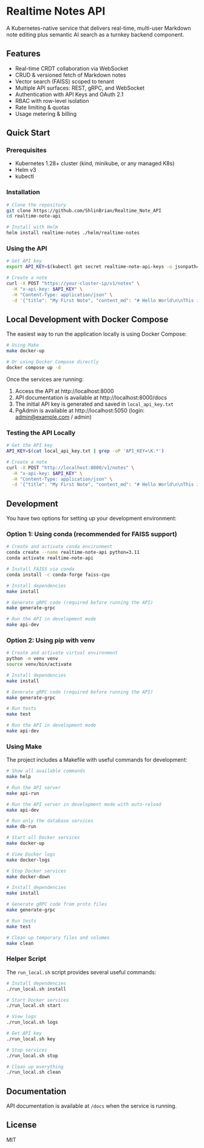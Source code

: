 # Realtime Notes API

A Kubernetes-native service that delivers real-time, multi-user Markdown note editing plus semantic AI search as a turnkey backend component.

## Features

- Real-time CRDT collaboration via WebSocket
- CRUD & versioned fetch of Markdown notes
- Vector search (FAISS) scoped to tenant
- Multiple API surfaces: REST, gRPC, and WebSocket
- Authentication with API Keys and OAuth 2.1
- RBAC with row-level isolation
- Rate limiting & quotas
- Usage metering & billing

## Quick Start

### Prerequisites

- Kubernetes 1.28+ cluster (kind, minikube, or any managed K8s)
- Helm v3
- kubectl

### Installation

```bash
# Clone the repository
git clone https://github.com/ShlinBrian/Realtime_Note_API
cd realtime-note-api

# Install with Helm
helm install realtime-notes ./helm/realtime-notes
```

### Using the API

```bash
# Get API key
export API_KEY=$(kubectl get secret realtime-note-api-keys -o jsonpath='{.data.admin-key}' | base64 -d)

# Create a note
curl -X POST "https://your-cluster-ip/v1/notes" \
  -H "x-api-key: $API_KEY" \
  -H "Content-Type: application/json" \
  -d '{"title": "My First Note", "content_md": "# Hello World\n\nThis is a test note."}'
```

## Local Development with Docker Compose

The easiest way to run the application locally is using Docker Compose:

```bash
# Using Make
make docker-up

# Or using Docker Compose directly
docker compose up -d
```

Once the services are running:

1. Access the API at http://localhost:8000
2. API documentation is available at http://localhost:8000/docs
3. The initial API key is generated and saved in `local_api_key.txt`
4. PgAdmin is available at http://localhost:5050 (login: admin@example.com / admin)

### Testing the API Locally

```bash
# Get the API key
API_KEY=$(cat local_api_key.txt | grep -oP 'API_KEY=\K.*')

# Create a note
curl -X POST "http://localhost:8000/v1/notes" \
  -H "x-api-key: $API_KEY" \
  -H "Content-Type: application/json" \
  -d '{"title": "My First Note", "content_md": "# Hello World\n\nThis is a test note."}'
```

## Development

You have two options for setting up your development environment:

### Option 1: Using conda (recommended for FAISS support)

```bash
# Create and activate conda environment
conda create --name realtime-note-api python=3.11
conda activate realtime-note-api

# Install FAISS via conda
conda install -c conda-forge faiss-cpu

# Install dependencies
make install

# Generate gRPC code (required before running the API)
make generate-grpc

# Run the API in development mode
make api-dev
```

### Option 2: Using pip with venv

```bash
# Create and activate virtual environment
python -m venv venv
source venv/bin/activate

# Install dependencies
make install

# Generate gRPC code (required before running the API)
make generate-grpc

# Run tests
make test

# Run the API in development mode
make api-dev
```

### Using Make

The project includes a Makefile with useful commands for development:

```bash
# Show all available commands
make help

# Run the API server
make api-run

# Run the API server in development mode with auto-reload
make api-dev

# Run only the database services
make db-run

# Start all Docker services
make docker-up

# View Docker logs
make docker-logs

# Stop Docker services
make docker-down

# Install dependencies
make install

# Generate gRPC code from proto files
make generate-grpc

# Run tests
make test

# Clean up temporary files and volumes
make clean
```

### Helper Script

The `run_local.sh` script provides several useful commands:

```bash
# Install dependencies
./run_local.sh install

# Start Docker services
./run_local.sh start

# View logs
./run_local.sh logs

# Get API key
./run_local.sh key

# Stop services
./run_local.sh stop

# Clean up everything
./run_local.sh clean
```

## Documentation

API documentation is available at `/docs` when the service is running.

## License

MIT
